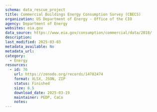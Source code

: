 ```yaml
---
schema: data_rescue_project 
title: Commercial Buildings Energy Consumption Survey (CBECS)
organization: US Department of Energy - Office of the CIO
agency: Department of Energy
websites: eia.gov
data_source: https://www.eia.gov/consumption/commercial/data/2018/
description: 
last_modified: 2025-03-03
metadata_available: No
metadata_url: 
category:
  - Energy 
resources:
  - id: 76
    url: https://zenodo.org/records/14782474
    format: XLSX, JSON, ZIP
    status: Finished
    size: 6.5
    download_date: 2025-03-19
    maintainer: PEDP, CaCo
    notes: 
---
```

